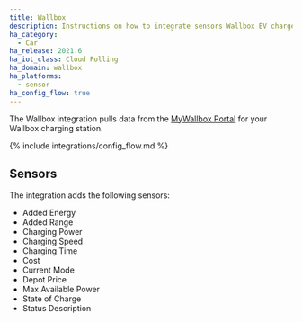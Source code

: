 ```yaml
---
title: Wallbox
description: Instructions on how to integrate sensors Wallbox EV chargers to Home Assistant
ha_category:
  - Car
ha_release: 2021.6
ha_iot_class: Cloud Polling
ha_domain: wallbox
ha_platforms:
  - sensor
ha_config_flow: true
---
```


The Wallbox integration pulls data from the [MyWallbox Portal](https://my.wallbox.com) for your Wallbox charging station.

{% include integrations/config_flow.md %}

## Sensors

The integration adds the following sensors:

- Added Energy
- Added Range
- Charging Power
- Charging Speed
- Charging Time
- Cost
- Current Mode
- Depot Price
- Max Available Power
- State of Charge
- Status Description
